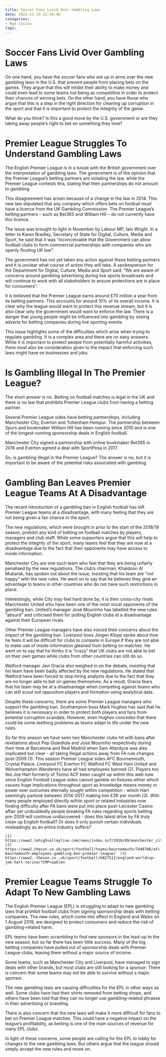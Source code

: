 ```yaml
---
title: Soccer Fans Livid Over Gambling Laws 
date: 2022-11-19 23:56:46
categories:
- Mgm Casino
tags:
---
```



#  Soccer Fans Livid Over Gambling Laws 

On one hand, you have the soccer fans who are up in arms over the new gambling laws in the U.S. that prevent people from placing bets on the games. They argue that this will inhibit their ability to make money and could even lead to some teams not being as competitive in order to protect their chances of winning bets. On the other hand, you have those who argue that this is a step in the right direction for cleaning up corruption in the sport and that it is important to protect the integrity of the game.

What do you think? Is this a good move by the U.S. government or are they taking away people’s right to bet on something they love?

#  Premier League Struggles To Understand Gambling Laws 

The English Premier League is in a tussle with the British government over the interpretation of gambling laws. The government is of the opinion that the Premier League’s betting partners are violating the law, while the Premier League contests this, stating that their partnerships do not amount to gambling.

This disagreement has arisen because of a change in the law in 2014. This new law stipulated that any company which offers bets on football must have a licence from the UK Gambling Commission. The Premier League’s betting partners – such as Bet365 and William Hill – do not currently have this licence.

The issue was brought to light in November by Labour MP, Iain Wright. In a letter to Karen Bradley, Secretary of State for Digital, Culture, Media and Sport, he said that it was “inconceivable that the Government can allow football clubs to form commercial partnerships with companies who are openly flouting UK law”.

The government has not yet taken any action against these betting partners and it is unclear what course of action they will take. A spokesperson for the Department for Digital, Culture, Media and Sport said: “We are aware of concerns around gambling advertising during live sports broadcasts and will continue to work with all stakeholders to ensure protections are in place for consumers”.

It is believed that the Premier League earns around £70 million a year from its betting partners. This accounts for around 10% of its overall income. It is clear why the league would want to protect this revenue stream, but it is also clear why the government would want to enforce the law. There is a danger that young people might be influenced into gambling by seeing adverts for betting companies during live sporting events.

This issue highlights some of the difficulties which arise when trying to regulate gambling. It is a complex area and there are no easy answers. While it is important to protect people from potentially harmful activities, there must also be consideration given to the impact that enforcing such laws might have on businesses and jobs.

#  Is Gambling Illegal In The Premier League? 

The short answer is no. Betting on football matches is legal in the UK and there is no law that prohibits Premier League clubs from having a betting partner.

Several Premier League sides have betting partnerships, including Manchester City, Everton and Tottenham Hotspur. The partnership between Spurs and bookmaker William Hill has been running since 2010 and is one of the longest-running sponsorship deals in English football.

 Manchester City signed a partnership with online bookmaker Bet365 in 2016 and Everton agreed a deal with SportPesa in 2017. 

So, is gambling illegal in the Premier League? The answer is no, but it is important to be aware of the potential risks associated with gambling.

#  Gambling Ban Leaves Premier League Teams At A Disadvantage 

The recent introduction of a gambling ban in English football has left Premier League teams at a disadvantage, with many feeling that they are not being given a fair chance in the sport.

The new regulations, which were brought in prior to the start of the 2018/19 season, prohibit any kind of betting on football matches by players, managers and club staff. While some supporters argue that this will help to protect the integrity of the sport, many teams feel that they are now at a disadvantage due to the fact that their opponents may have access to inside information.

Manchester City are one such team who feel that they are being unfairly penalised by the new regulations. The club’s chairman, Khaldoon Al Mubarak, has spoken out about the issue, insisting that his team are “not happy” with the new rules. He went on to say that he believes they give an advantage to teams in other countries who do not have such restrictions in place.

Interestingly, while City may feel hard done by, it is their cross-city rivals Manchester United who have been one of the most vocal opponents of the gambling ban. United’s manager José Mourinho has labelled the new rules “absurd” and criticised them for putting English clubs at a disadvantage against their European rivals.

Other Premier League managers have also voiced their concerns about the impact of the gambling ban. Liverpool boss Jürgen Klopp spoke about how he feels it will be difficult for clubs to compete in Europe if they are not able to make use of inside information gleaned from betting on matches. He went on to say that he thinks it is “crazy” that UK clubs are not able to bet on their own games while clubs from other countries can still do so.

Watford manager Javi Gracia also weighed in on the debate, insisting that his team have been badly affected by the new regulations. He stated that Watford have been forced to stop hiring analysts due to the fact that they are no longer able to bet on games themselves. As a result, Gracia fears that his team may be at a disadvantage when competing against teams who can still scout out opposition players and formation using analytical data.

Despite these concerns, there are some Premier League managers who support the gambling ban. Southampton boss Mark Hughes has said that he believes it is necessary in order to protect both players and fans from potential corruption scandals. However, even Hughes concedes that there could be some teething problems as teams adapt to life under the new rules.


So far this season we have seen two Manchester clubs hit with bans after revelations about Pep Guardiola and Jose Mourinho respectively during their time at Barcelona and Real Madrid when Sam Allardyce was also implicated but clear - all taking Illegal actions away from FA rule changes post-2009 (1). This season Premier League sides AFC Bournemouth, Crystal Palace, Liverpool FC Everton FC Watford FC West Ham United and Wolverhampton Wanderers have all had employees banned (2). Players too like Joe Hart formerly of Torino ACF been caught up within this web now since English Football League sides cannot gamble on fixtures either which causes huge implications throughout sport as knowledge means money or power over outcomes eternally sought within competition - which Hart seemingly partook between 2014-2017 making him £3K per month (3). With many people employed directly within sport or related industries now finding difficulty after FA bans were put into place post-Leicester Casino affair yet undoubtedly people breaking FA rules regarding sports betting pre-2009 will continue undiscovered - does this latest drive by FA truly clean up English football? Or does it only punish certain individuals misleadingly as an entire industry suffers? 

    (1) https://www2.lehighvalleylive.com/news/index.ssf/2018/09/manchester_city_chairman_khaldoo_1.html  (2) https://www2.thesun.co.uk/sport/football/teams/bournemouth/7448706/afc-bournemouth-employees-gambling-ban-premier-league/  (3) https://www2..thesun.co..uk/sport/football/6827512/england-worldcup-joe-hart-torino/?CMP=spklen

#  Premier League Teams Struggle To Adapt To New Gambling Laws

The English Premier League (EPL) is struggling to adapt to new gambling laws that prohibit football clubs from signing sponsorship deals with betting companies. The new rules, which come into effect in England and Wales on 1 August 2019, are designed to protect consumers and reduce the risk of gambling-related harm.

EPL teams have been scrambling to find new sponsors in the lead-up to the new season, but so far there has been little success. Many of the big betting companies have pulled out of sponsorship deals with Premier League clubs, leaving them without a major source of income.

Some teams, such as Manchester City and Liverpool, have managed to sign deals with other brands, but most clubs are still looking for a sponsor. There is concern that some teams may not be able to survive without a major sponsor.

The new gambling laws are causing difficulties for the EPL in other ways as well. Some clubs have had their shirts removed from betting shops, and others have been told that they can no longer use gambling-related phrases in their advertising or branding.

There is also concern that the new laws will make it more difficult for fans to bet on Premier League matches. This could have a negative impact on the league’s profitability, as betting is one of the main sources of revenue for many EPL clubs.

In light of these concerns, some people are calling for the EPL to lobby for changes to the new gambling laws. But others argue that the league should simply accept the new rules and move on.